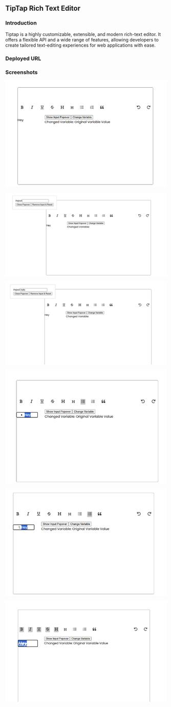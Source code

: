 ## TipTap Rich Text Editor

### Introduction 

Tiptap is a highly customizable, extensible, and modern rich-text editor. 
It offers a flexible API and a wide range of features, allowing developers to create tailored 
text-editing experiences for web applications with ease.

### Deployed URL 


### Screenshots

![src](./src/assets/image1.png)

![src](./src/assets/img2.png)

![src](./src/assets/img3.png)

![src](./src/assets/img4.png)

![src](./src/assets/img5.png)

![src](./src/assets/img6.png)
